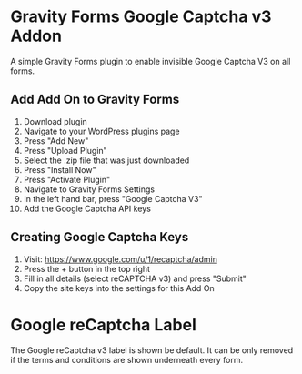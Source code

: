 # Gravity Forms Google Captcha v3 Addon

A simple Gravity Forms plugin to enable invisible Google Captcha V3 on all forms.

## Add Add On to Gravity Forms

1. Download plugin
2. Navigate to your WordPress plugins page
3. Press "Add New"
4. Press "Upload Plugin"
5. Select the .zip file that was just downloaded
6. Press "Install Now"
7. Press "Activate Plugin"
8. Navigate to Gravity Forms Settings
9. In the left hand bar, press "Google Captcha V3"
10. Add the Google Captcha API keys

## Creating Google Captcha Keys

1. Visit: https://www.google.com/u/1/recaptcha/admin
2. Press the + button in the top right
3. Fill in all details (select reCAPTCHA v3) and press "Submit"
4. Copy the site keys into the settings for this Add On

# Google reCaptcha Label

The Google reCaptcha v3 label is shown be default. It can be only removed if the terms and conditions are shown underneath every form.
